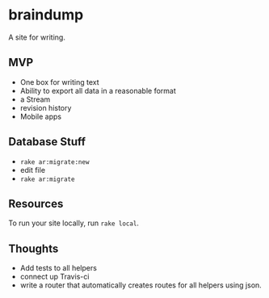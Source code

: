 # braindump

A site for writing.

## MVP

 * One box for writing text
 * Ability to export all data in a reasonable format
 * a Stream
 * revision history
 * Mobile apps

## Database Stuff

 * `rake ar:migrate:new`
 * edit file
 * `rake ar:migrate`

## Resources

To run your site locally, run `rake local`.

## Thoughts

 * Add tests to all helpers
 * connect up Travis-ci
 * write a router that automatically creates routes for all helpers using json.


